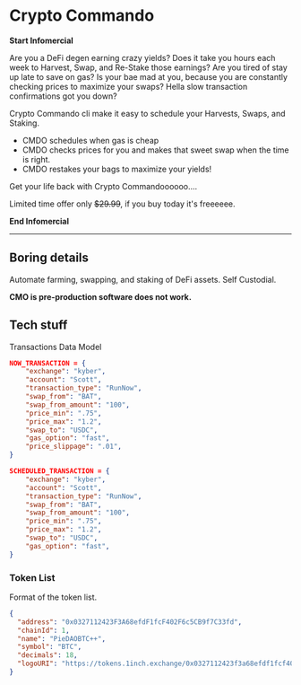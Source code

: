 # Crypto Commando

**Start Infomercial**

Are you a DeFi degen earning crazy yields? Does it take you hours each week to Harvest, Swap, and Re-Stake those earnings? Are you tired of stay up late to save on gas? Is your bae mad at you, because you are constantly checking prices to maximize your swaps? Hella slow transaction confirmations got you down?

Crypto Commando cli make it easy to schedule your Harvests, Swaps, and Staking.

- CMDO schedules when gas is cheap
- CMDO checks prices for you and makes that sweet swap when the time is right.
- CMDO restakes your bags to maximize your yields!

Get your life back with Crypto Commandoooooo....

Limited time offer only ~~$29.99~~, if you buy today it's freeeeee.

**End Infomercial**

---

## Boring details

Automate farming, swapping, and staking of DeFi assets. Self Custodial.

**CMO is pre-production software does not work.**

## Tech stuff

Transactions Data Model

```json
NOW_TRANSACTION = {
    "exchange": "kyber",
    "account": "Scott",
    "transaction_type": "RunNow",
    "swap_from": "BAT",
    "swap_from_amount": "100",
    "price_min": ".75",
    "price_max": "1.2",
    "swap_to": "USDC",
    "gas_option": "fast",
    "price_slippage": ".01",
}
```

```json
SCHEDULED_TRANSACTION = {
    "exchange": "kyber",
    "account": "Scott",
    "transaction_type": "RunNow",
    "swap_from": "BAT",
    "swap_from_amount": "100",
    "price_min": ".75",
    "price_max": "1.2",
    "swap_to": "USDC",
    "gas_option": "fast",
}
```

### Token List

Format of the token list.

```json
{
  "address": "0x0327112423F3A68efdF1fcF402F6c5CB9f7C33fd",
  "chainId": 1,
  "name": "PieDAOBTC++",
  "symbol": "BTC",
  "decimals": 18,
  "logoURI": "https://tokens.1inch.exchange/0x0327112423f3a68efdf1fcf402f6c5cb9f7c33fd.png"
}
```
